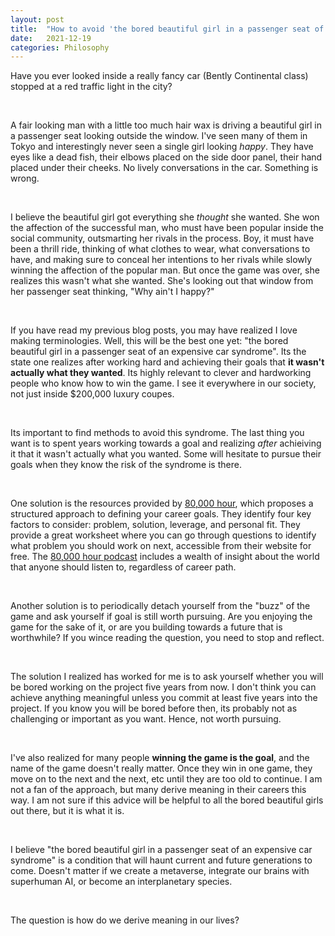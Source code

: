 ```yaml
---
layout: post
title:  "How to avoid 'the bored beautiful girl in a passenger seat of an expensive car' syndrome"
date:   2021-12-19
categories: Philosophy
---
```


Have you ever looked inside a really fancy car (Bently Continental class) stopped at a red traffic light in the city? 

&nbsp;

A fair looking man with a little too much hair wax is driving a beautiful girl in a passenger seat looking outside the window. I've seen many of them in Tokyo and interestingly never seen a single girl looking *happy*. They have eyes like a dead fish, their elbows placed on the side door panel, their hand placed under their cheeks. No lively conversations in the car. Something is wrong. 

&nbsp;

I believe the beautiful girl got everything she *thought* she wanted. She won the affection of the successful man, who must have been popular inside the social community, outsmarting her rivals in the process. Boy, it must have been a thrill ride, thinking of what clothes to wear, what conversations to have, and making sure to conceal her intentions to her rivals while slowly winning the affection of the popular man. But once the game was over, she realizes this wasn't what she wanted. She's looking out that window from her passenger seat thinking, "Why ain't I happy?"

&nbsp;

If you have read my previous blog posts, you may have realized I love making terminologies. Well, this will be the best one yet: "the bored beautiful girl in a passenger seat of an expensive car syndrome". Its the state one realizes after working hard and achieving their goals that **it wasn't actually what they wanted**. Its highly relevant to clever and hardworking people who know how to win the game. I see it everywhere in our society, not just inside $200,000 luxury coupes. 

&nbsp;

Its important to find methods to avoid this syndrome. The last thing you want is to spent years working towards a goal and realizing *after* achieiving it that it wasn't actually what you wanted. Some will hesitate to pursue their goals when they know the risk of the syndrome is there. 

&nbsp;

One solution is the resources provided by [80,000 hour](https://80000hours.org/), which proposes a structured approach to defining your career goals. They identify four key factors to consider: problem, solution, leverage, and personal fit. They provide a great worksheet where you can go through questions to identify what problem you should work on next, accessible from their website for free. The [80,000 hour podcast](https://80000hours.org/podcast/episodes/) includes a wealth of insight about the world that anyone should listen to, regardless of career path. 

&nbsp;

Another solution is to periodically detach yourself from the "buzz" of the game and ask yourself if goal is still worth pursuing. Are you enjoying the game for the sake of it, or are you building towards a future that is worthwhile? If you wince reading the question, you need to stop and reflect.  

&nbsp;

The solution I realized has worked for me is to ask yourself whether you will be bored working on the project five years from now. I don't think you can achieve anything meaningful unless you commit at least five years into the project. If you know you will be bored before then, its probably not as challenging or important as you want. Hence, not worth pursuing. 

&nbsp;

I've also realized for many people **winning the game is the goal**, and the name of the game doesn't really matter. Once they win in one game, they move on to the next and the next, etc until they are too old to continue. I am not a fan of the approach, but many  derive meaning in their careers this way. I am not sure if this advice will be helpful to all the bored beautiful girls out there, but it is what it is. 

&nbsp;

I believe "the bored beautiful girl in a passenger seat of an expensive car syndrome" is a condition that will haunt current and future generations to come. Doesn't matter if we create a metaverse, integrate our brains with superhuman AI, or become an interplanetary species. 

&nbsp;

The question is how do we derive meaning in our lives?